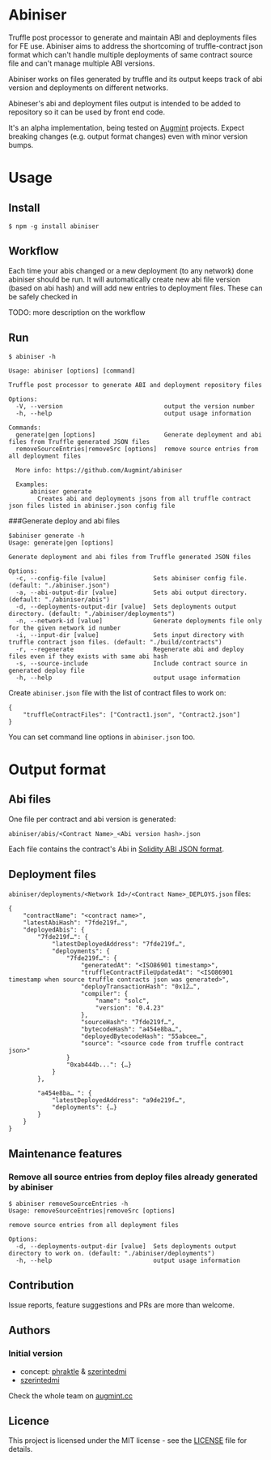 # Abiniser

Truffle post processor to generate and maintain ABI and deployments files for FE use. Abiniser aims to address the shortcoming of truffle-contract json format which can't handle multiple deployments of same contract source file and can't manage multiple ABI versions.

Abiniser works on files generated by truffle and its output keeps track of abi version and deployments on different networks.

Abineser's abi and deployment files output is intended to be added to repository so it can be used by front end code.

It's an alpha implementation, being tested on [Augmint](https://github.com/Augmint) projects. Expect breaking changes (e.g. output format changes) even with minor version bumps.

# Usage

## Install

```
$ npm -g install abiniser
```

## Workflow

Each time your abis changed or a new deployment (to any network) done abiniser should be run. It will automatically create new abi file version (based on abi hash) and will add new entries to deployment files.
These can be safely checked in

TODO: more description on the workflow

## Run

```
$ abiniser -h

Usage: abiniser [options] [command]

Truffle post processor to generate ABI and deployment repository files

Options:
  -V, --version                            output the version number
  -h, --help                               output usage information

Commands:
  generate|gen [options]                   Generate deployment and abi files from Truffle generated JSON files
  removeSourceEntries|removeSrc [options]  remove source entries from all deployment files

  More info: https://github.com/Augmint/abiniser

  Examples:
      abiniser generate
        Creates abi and deployments jsons from all truffle contract json files listed in abiniser.json config file
```

###Generate deploy and abi files

```
$abiniser generate -h
Usage: generate|gen [options]

Generate deployment and abi files from Truffle generated JSON files

Options:
  -c, --config-file [value]             Sets abiniser config file. (default: "./abiniser.json")
  -a, --abi-output-dir [value]          Sets abi output directory. (default: "./abiniser/abis")
  -d, --deployments-output-dir [value]  Sets deployments output directory. (default: "./abiniser/deployments")
  -n, --network-id [value]              Generate deployments file only for the given network id number
  -i, --input-dir [value]               Sets input directory with truffle contract json files. (default: "./build/contracts")
  -r, --regenerate                      Regenerate abi and deploy files even if they exists with same abi hash
  -s, --source-include                  Include contract source in generated deploy file
  -h, --help                            output usage information
```

Create `abiniser.json` file with the list of contract files to work on:

```
{
    "truffleContractFiles": ["Contract1.json", "Contract2.json"]
}
```

You can set command line options in `abiniser.json` too.

# Output format

## Abi files

One file per contract and abi version is generated:

`abiniser/abis/<Contract Name>_<Abi version hash>.json`

Each file contains the contract's Abi in [Solidity ABI JSON format](https://solidity.readthedocs.io/en/develop/abi-spec.html#abi-json).

## Deployment files

`abiniser/deployments/<Network Id>/<Contract Name>_DEPLOYS.json` files:

```
{
    "contractName": "<contract name>",
    "latestAbiHash": "7fde219f…",
    "deployedAbis": {
        "7fde219f…": {
            "latestDeployedAddress": "7fde219f…",
            "deployments": {
                "7fde219f…": {
                    "generatedAt": "<ISO86901 timestamp>",
                    "truffleContractFileUpdatedAt": "<ISO86901 timestamp when source truffle contracts json was generated>",
                    "deployTransactionHash": "0x12…",
                    "compiler": {
                        "name": "solc",
                        "version": "0.4.23"
                    },
                    "sourceHash": "7fde219f…",
                    "bytecodeHash": "a454e8ba…",
                    "deployedBytecodeHash": "55abcee…",
                    "source": "<source code from truffle contract json>"
                }
                "0xab444b...": {…}
            }
        },

        "a454e8ba… ": {
            "latestDeployedAddress": "a9de219f…",
            "deployments": {…}
        }
    }
}
```

## Maintenance features

### Remove all source entries from deploy files already generated by abiniser

```
$ abiniser removeSourceEntries -h
Usage: removeSourceEntries|removeSrc [options]

remove source entries from all deployment files

Options:
  -d, --deployments-output-dir [value]  Sets deployments output directory to work on. (default: "./abiniser/deployments")
  -h, --help                            output usage information
```

## Contribution

Issue reports, feature suggestions and PRs are more than welcome.

## Authors

### Initial version

-   concept: [phraktle](https://github.com/phraktle) & [szerintedmi](https://github.com/szerintedmi)
-   [szerintedmi](https://github.com/szerintedmi)

Check the whole team on [augmint.cc](http://www.augmint.cc)

## Licence

This project is licensed under the MIT license - see the [LICENSE](LICENSE) file for details.
